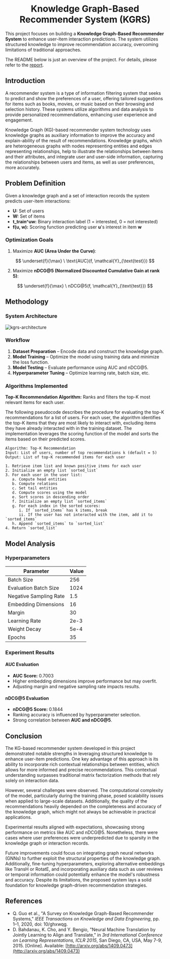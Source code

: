 <div align=center>
   
# Knowledge Graph-Based Recommender System (KGRS)

</div>

This project focuses on building a **Knowledge Graph-Based Recommender System** to enhance user-item interaction predictions. The system utilizes structured knowledge to improve recommendation accuracy, overcoming limitations of traditional approaches.

The README below is just an overview of the project. For details, please refer to the [report](https://github.com/Layheng-Hok/KG-Based-Recommender-System/blob/main/reference/KGRS_Report.pdf).

## Introduction
A recommender system is a type of information filtering system that seeks to predict and show the preferences of a user, offering tailored suggestions for items such as books, movies, or music based on their browsing and selection history. These systems utilize algorithms and data analysis to provide personalized recommendations, enhancing user experience and engagement.

Knowledge Graph (KG)-based recommender system technology uses knowledge graphs as auxiliary information to improve the accuracy and explain-ability of the result of recommendations. Knowledge graphs, which are heterogeneous graphs with nodes representing entities and edges representing relationships, help to illustrate the relationships between items and their attributes, and integrate user and user-side information, capturing the relationships between users and items, as well as user preferences, more accurately.

## Problem Definition
Given a knowledge graph and a set of interaction records the system predicts user-item interactions:

- **U:** Set of users
- **W:** Set of items
- **t_train^uw:** Binary interaction label (1 = interested, 0 = not interested)
- **f(u, w):** Scoring function predicting user **u**'s interest in item **w**

### Optimization Goals
1. Maximize **AUC (Area Under the Curve)**:

$$
\underset{f}{\max} \ \text{AUC}(f, \mathcal{Y}_{\text{test}})
$$

2. Maximize **nDCG@5 (Normalized Discounted Cumulative Gain at rank 5)**:

$$
\underset{f}{\max} \ nDCG@5(f, \mathcal{Y}_{\text{test}})
$$

## Methodology
### System Architecture

![kgrs-architecture](https://github.com/user-attachments/assets/9a111a03-425c-4a95-a1e3-221c28c3d872)
### Workflow
1. **Dataset Preparation** – Encode data and construct the knowledge graph.
2. **Model Training** – Optimize the model using training data and minimize the loss function.
3. **Model Testing** – Evaluate performance using AUC and nDCG@5.
4. **Hyperparameter Tuning** – Optimize learning rate, batch size, etc.

### Algorithms Implemented
**Top-K Recommendation Algorithm:** Ranks and filters the top-K most relevant items for each user.

The following pseudocode describes the procedure for evaluating the top-K recommendations for a list of users. For each user, the algorithm identifies the top-K items that they are most likely to interact with, excluding items they have already interacted with in the training dataset. The implementation leverages the scoring function of the model and sorts the items based on their predicted scores.

```text
Algorithm: Top-K Recommendation
Input: List of users, number of top recommendations k (default = 5)
Output: List of top-K recommended items for each user

1. Retrieve item list and known positive items for each user
2. Initialize an empty list `sorted_list`
3. For each user in the user list:
   a. Compute head entities
   b. Compute relations
   c. Set tail entities
   d. Compute scores using the model
   e. Sort scores in descending order
   f. Initialize an empty list `sorted_items`
   g. For each index in the sorted scores:
      i. If `sorted_items` has k items, break
      ii. If the user has not interacted with the item, add it to `sorted_items`
   h. Append `sorted_items` to `sorted_list`
4. Return `sorted_list`
```

## Model Analysis
### Hyperparameters
| Parameter | Value |
|-----------|-------|
| Batch Size | 256 |
| Evaluation Batch Size | 1024 |
| Negative Sampling Rate | 1.5 |
| Embedding Dimensions | 16 |
| Margin | 30 |
| Learning Rate | 2e-3 |
| Weight Decay | 5e-4 |
| Epochs | 35 |

### Experiment Results
#### AUC Evaluation
- **AUC Score:** 0.7003
- Higher embedding dimensions improve performance but may overfit.
- Adjusting margin and negative sampling rate impacts results.

#### nDCG@5 Evaluation
- **nDCG@5 Score:** 0.1844
- Ranking accuracy is influenced by hyperparameter selection.
- Strong correlation between **AUC and nDCG@5**.

## Conclusion
The KG-based recommender system developed in this project demonstrated notable strengths in leveraging structured knowledge to enhance user-item predictions. One key advantage of this approach is its ability to incorporate rich contextual relationships between entities, which allows for more informed and precise recommendations. This contextual understanding surpasses traditional matrix factorization methods that rely solely on interaction data. 

However, several challenges were observed. The computational complexity of the model, particularly during the training phase, posed scalability issues when applied to large-scale datasets. Additionally, the quality of the recommendations heavily depended on the completeness and accuracy of the knowledge graph, which might not always be achievable in practical applications.

Experimental results aligned with expectations, showcasing strong performance on metrics like AUC and nDCG@5. Nonetheless, there were cases where user preferences were underpredicted due to sparsity in the knowledge graph or interaction records. 

Future improvements could focus on integrating graph neural networks (GNNs) to further exploit the structural properties of the knowledge graph. Additionally, fine-tuning hyperparameters, exploring alternative embeddings like TransH or RotatE, and incorporating auxiliary data such as user reviews or temporal information could potentially enhance the model's robustness and accuracy. Despite its limitations, the proposed system lays a solid foundation for knowledge graph-driven recommendation strategies.

## References
- Q. Guo et al., "A Survey on Knowledge Graph-Based Recommender Systems," *IEEE Transactions on Knowledge and Data Engineering*, pp. 1–1, 2020, doi: 10/ghxwqg.
- D. Bahdanau, K. Cho, and Y. Bengio, "Neural Machine Translation by Jointly Learning to Align and Translate," in *3rd International Conference on Learning Representations, ICLR 2015*, San Diego, CA, USA, May 7-9, 2015. [Online]. Available: [http://arxiv.org/abs/1409.0473](http://arxiv.org/abs/1409.0473)
